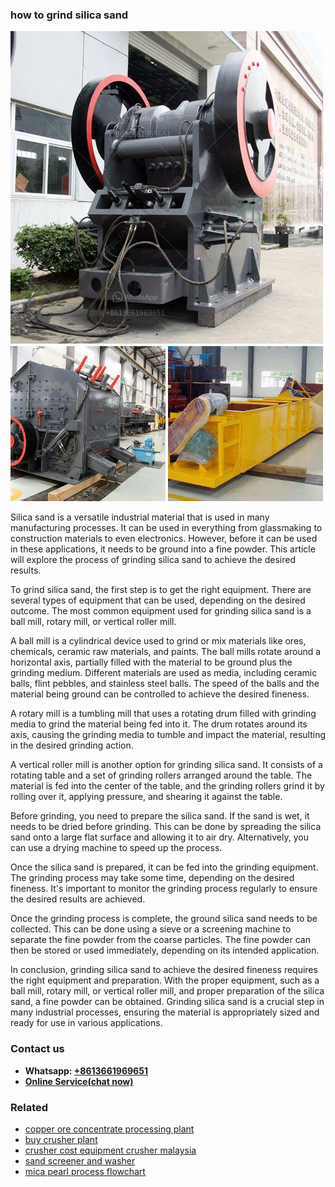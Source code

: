 <h3>how to grind silica sand</h3><img src='1706773247.jpg' alt=''><p>Silica sand is a versatile industrial material that is used in many manufacturing processes. It can be used in everything from glassmaking to construction materials to even electronics. However, before it can be used in these applications, it needs to be ground into a fine powder. This article will explore the process of grinding silica sand to achieve the desired results.</p><p>To grind silica sand, the first step is to get the right equipment. There are several types of equipment that can be used, depending on the desired outcome. The most common equipment used for grinding silica sand is a ball mill, rotary mill, or vertical roller mill.</p><p>A ball mill is a cylindrical device used to grind or mix materials like ores, chemicals, ceramic raw materials, and paints. The ball mills rotate around a horizontal axis, partially filled with the material to be ground plus the grinding medium. Different materials are used as media, including ceramic balls, flint pebbles, and stainless steel balls. The speed of the balls and the material being ground can be controlled to achieve the desired fineness.</p><p>A rotary mill is a tumbling mill that uses a rotating drum filled with grinding media to grind the material being fed into it. The drum rotates around its axis, causing the grinding media to tumble and impact the material, resulting in the desired grinding action.</p><p>A vertical roller mill is another option for grinding silica sand. It consists of a rotating table and a set of grinding rollers arranged around the table. The material is fed into the center of the table, and the grinding rollers grind it by rolling over it, applying pressure, and shearing it against the table.</p><p>Before grinding, you need to prepare the silica sand. If the sand is wet, it needs to be dried before grinding. This can be done by spreading the silica sand onto a large flat surface and allowing it to air dry. Alternatively, you can use a drying machine to speed up the process.</p><p>Once the silica sand is prepared, it can be fed into the grinding equipment. The grinding process may take some time, depending on the desired fineness. It's important to monitor the grinding process regularly to ensure the desired results are achieved.</p><p>Once the grinding process is complete, the ground silica sand needs to be collected. This can be done using a sieve or a screening machine to separate the fine powder from the coarse particles. The fine powder can then be stored or used immediately, depending on its intended application.</p><p>In conclusion, grinding silica sand to achieve the desired fineness requires the right equipment and preparation. With the proper equipment, such as a ball mill, rotary mill, or vertical roller mill, and proper preparation of the silica sand, a fine powder can be obtained. Grinding silica sand is a crucial step in many industrial processes, ensuring the material is appropriately sized and ready for use in various applications.</p><h3>Contact us</h3><ul><li><strong>Whatsapp:&nbsp;<a href="https://wa.me/8613661969651">+8613661969651</a></strong></li><li><a href="https://swt.shibang-china.com/?git&amp;zhl&amp;how to grind silica sand"><strong>Online Service(chat now)</strong></a></li></ul><h3>Related</h3><ul><li><a href='copper ore concentrate processing plant.md'>copper ore concentrate processing plant</a></li><li><a href='buy crusher plant.md'>buy crusher plant</a></li><li><a href='crusher cost equipment crusher malaysia.md'>crusher cost equipment crusher malaysia</a></li><li><a href='sand screener and washer.md'>sand screener and washer</a></li><li><a href='mica pearl process flowchart.md'>mica pearl process flowchart</a></li></ul>